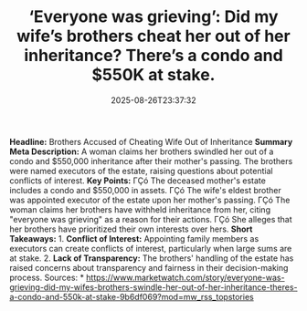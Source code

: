 ﻿---
title: "‘Everyone was grieving’: Did my wife’s brothers cheat her out of her inheritance? There’s a condo and $550K at stake."
date: "2025-08-26T23:37:32"
category: "Markets"
summary: ""
slug: "everyone was grieving did my wifes brothers cheat her out of"
source_urls:
  - "https://www.marketwatch.com/story/everyone-was-grieving-did-my-wifes-brothers-swindle-her-out-of-her-inheritance-theres-a-condo-and-550k-at-stake-9b6df069?mod=mw_rss_topstories"
seo:
  title: "‘Everyone was grieving’: Did my wife’s brothers cheat her out of her inheritance? There’s a condo and $550K at stake. | Hash n Hedge"
  description: ""
  keywords: ["news", "markets", "brief"]
---
**Headline:** Brothers Accused of Cheating Wife Out of Inheritance  **Summary Meta Description:** A woman claims her brothers swindled her out of a condo and $550,000 inheritance after their mother's passing. The brothers were named executors of the estate, raising questions about potential conflicts of interest.  **Key Points:**  ΓÇó The deceased mother's estate includes a condo and $550,000 in assets. ΓÇó The wife's eldest brother was appointed executor of the estate upon her mother's passing. ΓÇó The woman claims her brothers have withheld inheritance from her, citing "everyone was grieving" as a reason for their actions. ΓÇó She alleges that her brothers have prioritized their own interests over hers.  **Short Takeaways:**  1. **Conflict of Interest:** Appointing family members as executors can create conflicts of interest, particularly when large sums are at stake. 2. **Lack of Transparency:** The brothers' handling of the estate has raised concerns about transparency and fairness in their decision-making process.  Sources:  * https://www.marketwatch.com/story/everyone-was-grieving-did-my-wifes-brothers-swindle-her-out-of-her-inheritance-theres-a-condo-and-550k-at-stake-9b6df069?mod=mw_rss_topstories 

